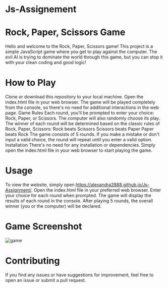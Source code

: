 # Js-Assignement
# Rock, Paper, Scissors Game
Hello and welcome to the Rock, Paper, Scissors game! This project is a simple JavaScript game where you get to play against the computer. The evil AI is trying to dominate the world through this game, but you can stop it with your clean coding and good logic!

# How to Play
Clone or download this repository to your local machine.
Open the index.html file in your web browser.
The game will be played completely from the console, so there's no need for additional interactions in the web page.
Game Rules
Each round, you'll be prompted to enter your choice: Rock, Paper, or Scissors.
The computer will also randomly choose its play.
The winner of each round will be determined based on the classic rules of Rock, Paper, Scissors:
Rock beats Scissors
Scissors beats Paper
Paper beats Rock
The game consists of 5 rounds.
If you make a mistake or don't input a valid choice, the round will repeat until you enter a valid option.
Installation
There's no need for any installation or dependencies. Simply open the index.html file in your web browser to start playing the game.

# Usage
To view the website, simply open https://alexandra2888.github.io/Js-Assignment/.
Open the index.html file in your preferred web browser.
Enter your choice for each round when prompted.
The game will display the results of each round in the console.
After playing 5 rounds, the overall winner (you or the computer) will be declared.


# Game Screenshot
![game](https://github.com/Alexandra2888/Js-Assignment/assets/76844097/a40e85d3-c393-4aed-a9d4-a541f615d00b)



# Contributing
If you find any issues or have suggestions for improvement, feel free to open an issue or submit a pull request.
